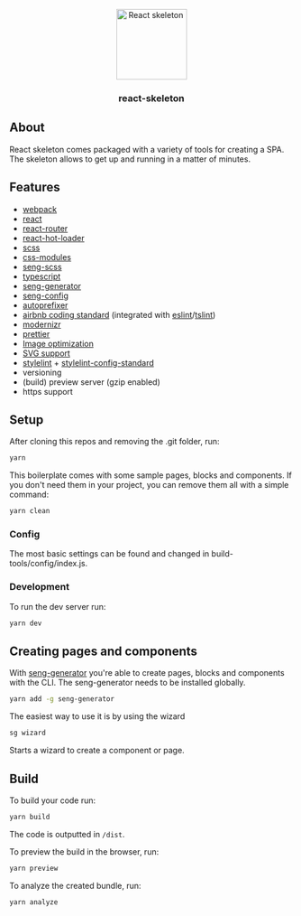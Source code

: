<p align="center">
    <img width="125" src="https://raw.githubusercontent.com/wiki/larsvanbraam/react-skeleton/logo.png?v=2" alt="React skeleton" />
</p>
<h3 align="center">react-skeleton</h3>


## About
React skeleton comes packaged with a variety of tools for creating a SPA. The skeleton allows to get up and running in a matter of minutes.

## Features
* [webpack](https://github.com/webpack/webpack)
* [react](https://github.com/facebook/react)
* [react-router](https://github.com/ReactTraining/react-router)
* [react-hot-loader](https://github.com/gaearon/react-hot-loader)
* [scss](https://github.com/sass/sass)
* [css-modules](https://github.com/css-modules/css-modules) 
* [seng-scss](https://github.com/mediamonks/seng-scss)  
* [typescript](https://github.com/Microsoft/TypeScript)
* [seng-generator](https://github.com/mediamonks/seng-generator)
* [seng-config](https://github.com/mediamonks/seng-config)
* [autoprefixer](https://github.com/mediamonks/seng-scss)
* [airbnb coding standard](https://github.com/airbnb/javascript) (integrated with [eslint](https://github.com/eslint/eslint)/[tslint](https://github.com/palantir/tslint))
* [modernizr](https://github.com/Modernizr/Modernizr)
* [prettier](https://prettier.io/)
* [Image optimization](https://github.com/Klathmon/imagemin-webpack-plugin)
* [SVG support](https://github.com/jhamlet/svg-react-loader)
* [stylelint](https://github.com/stylelint/stylelint) + [stylelint-config-standard](https://github.com/stylelint/stylelint-config-standard)
* versioning
* (build) preview server (gzip enabled)
* https support

## Setup
After cloning this repos and removing the .git folder, run:

```bash
yarn
```

This boilerplate comes with some sample pages, blocks and components. If you don't need them in your project, you can remove them all with a simple command:

```bash
yarn clean
```

### Config
The most basic settings can be found and changed in build-tools/config/index.js.

### Development
To run the dev server run:

```bash
yarn dev
```

## Creating pages and components
With [seng-generator](https://github.com/mediamonks/seng-generator) you're able to create pages, blocks and components with the CLI. The seng-generator needs to be installed globally.

```bash
yarn add -g seng-generator
```

The easiest way to use it is by using the wizard

```bash
sg wizard
```

Starts a wizard to create a component or page.


## Build
To build your code run:

```bash
yarn build
```

The code is outputted in `/dist`.

To preview the build in the browser, run:

```bash
yarn preview
```
To analyze the created bundle, run:

```bash
yarn analyze
```

